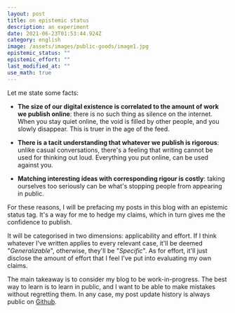 ```yaml
---
layout: post
title: on epistemic status
description: an experiment
date: 2021-06-23T01:53:44.924Z
category: english
image: /assets/images/public-goods/image1.jpg
epistemic_status: ""
epistemic_effort: ""
last_modified_at: ""
use_math: true
---
```

Let me state some facts:
- __The size of our digital existence is correlated to the amount of work we publish online__: there is no such thing as silence on the internet. When you stay quiet online, the void is filled by other people, and you slowly disappear. This is truer in the age of the feed.

- __There is a tacit understanding that whatever we publish is rigorous__: unlike casual conversations, there's a feeling that writing cannot be used for thinking out loud. Everything you put online, can be used against you.

- __Matching interesting ideas with corresponding rigour is costly__: taking ourselves too seriously can be what's stopping people from appearing in public.

For these reasons, I will be prefacing my posts in this blog with an epistemic status tag. It's a way for me to hedge my claims, which in turn gives me the confidence to publish.

It will be categorised in two dimensions: applicability and effort. If I think whatever I've written applies to every relevant case, it'll be deemed "_Generalizable_", otherwise, they'll be "_Specific_". As for effort, it'll just disclose the amount of effort that I feel I've put into evaluating my own claims.

The main takeaway is to consider my blog to be work-in-progress. The best way to learn is to learn in public, and I want to be able to make mistakes without regretting them. In any case, my post update history is always public on [Github](https://github.com/faurehu/faurehu.github.io/tree/master/_posts).